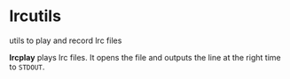 lrcutils
========

utils to play and record lrc files

**lrcplay** plays lrc files. It opens the file and outputs the line at the right time to `STDOUT`.
